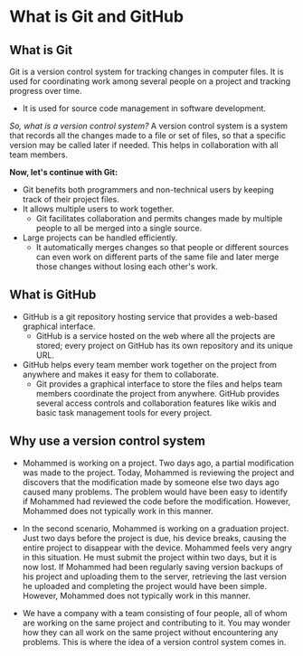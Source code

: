 # What is Git and GitHub

## What is Git
Git is a version control system for tracking changes in computer files. It is used for coordinating work among several people on a project and tracking progress over time.
- It is used for source code management in software development.

*So, what is a version control system?*
A version control system is a system that records all the changes made to a file or set of files, so that a specific version may be called later if needed. This helps in collaboration with all team members.

**Now, let's continue with Git:**

- Git benefits both programmers and non-technical users by keeping track of their project files.
- It allows multiple users to work together.
  - Git facilitates collaboration and permits changes made by multiple people to all be merged into a single source.
- Large projects can be handled efficiently.
  - It automatically merges changes so that people or different sources can even work on different parts of the same file and later merge those changes without losing each other's work.

## What is GitHub

- GitHub is a git repository hosting service that provides a web-based graphical interface.
  - GitHub is a service hosted on the web where all the projects are stored; every project on GitHub has its own repository and its unique URL.
- GitHub helps every team member work together on the project from anywhere and makes it easy for them to collaborate.
  - Git provides a graphical interface to store the files and helps team members coordinate the project from anywhere. GitHub provides several access controls and collaboration features like wikis and basic task management tools for every project.

## Why use a version control system

- Mohammed is working on a project. Two days ago, a partial modification was made to the project. Today, Mohammed is reviewing the project and discovers that the modification made by someone else two days ago caused many problems. The problem would have been easy to identify if Mohammed had reviewed the code before the modification. However, Mohammed does not typically work in this manner.

- In the second scenario, Mohammed is working on a graduation project. Just two days before the project is due, his device breaks, causing the entire project to disappear with the device. Mohammed feels very angry in this situation. He must submit the project within two days, but it is now lost. If Mohammed had been regularly saving version backups of his project and uploading them to the server, retrieving the last version he uploaded and completing the project would have been simple. However, Mohammed does not typically work in this manner.

- We have a company with a team consisting of four people, all of whom are working on the same project and contributing to it. You may wonder how they can all work on the same project without encountering any problems. This is where the idea of a version control system comes in.
